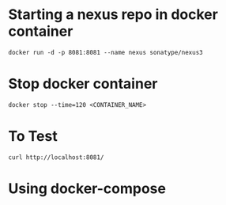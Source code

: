 # Starting a nexus repo in docker container

    docker run -d -p 8081:8081 --name nexus sonatype/nexus3

# Stop docker container
    
    docker stop --time=120 <CONTAINER_NAME>
# To Test
    curl http://localhost:8081/

# Using docker-compose
    
